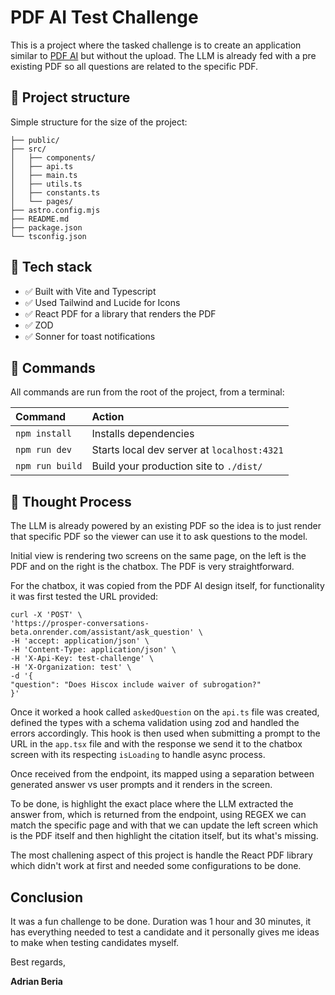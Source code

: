 # PDF AI Test Challenge

This is a project where the tasked challenge is to create an application similar to [PDF AI](https://pdf.ai/demo) but without the upload. The LLM is already fed with a pre existing PDF so all questions are related to the specific PDF.

## 🚀 Project structure

Simple structure for the size of the project:

```text
├── public/
├── src/
│   ├── components/
│   ├── api.ts
│   ├── main.ts
│   ├── utils.ts
│   ├── constants.ts
│   └── pages/
├── astro.config.mjs
├── README.md
├── package.json
└── tsconfig.json
```

## 🚀 Tech stack

- ✅ Built with Vite and Typescript
- ✅ Used Tailwind and Lucide for Icons
- ✅ React PDF for a library that renders the PDF
- ✅ ZOD
- ✅ Sonner for toast notifications

## 🧞 Commands

All commands are run from the root of the project, from a terminal:

| Command         | Action                                      |
| :-------------- | :------------------------------------------ |
| `npm install`   | Installs dependencies                       |
| `npm run dev`   | Starts local dev server at `localhost:4321` |
| `npm run build` | Build your production site to `./dist/`     |

## 🧞 Thought Process

The LLM is already powered by an existing PDF so the idea is to just render that specific PDF so the viewer can use it to ask questions to the model.

Initial view is rendering two screens on the same page, on the left is the PDF and on the right is the chatbox. The PDF is very straightforward.

For the chatbox, it was copied from the PDF AI design itself, for functionality it was first tested the URL provided:

```
curl -X 'POST' \
'https://prosper-conversations-beta.onrender.com/assistant/ask_question' \
-H 'accept: application/json' \
-H 'Content-Type: application/json' \
-H 'X-Api-Key: test-challenge' \
-H 'X-Organization: test' \
-d '{
"question": "Does Hiscox include waiver of subrogation?"
}'
```

Once it worked a hook called `askedQuestion` on the `api.ts` file was created, defined the types with a schema validation using zod and handled the errors accordingly. This hook is then used when submitting a prompt to the URL in the `app.tsx` file and with the response we send it to the chatbox screen with its respecting `isLoading` to handle async process.

Once received from the endpoint, its mapped using a separation between generated answer vs user prompts and it renders in the screen.

To be done, is highlight the exact place where the LLM extracted the answer from, which is returned from the endpoint, using REGEX we can match the specific page and with that we can update the left screen which is the PDF itself and then highlight the citation itself, but its what's missing.

The most challening aspect of this project is handle the React PDF library which didn't work at first and needed some configurations to be done.

## Conclusion

It was a fun challenge to be done. Duration was 1 hour and 30 minutes, it has everything needed to test a candidate and it personally gives me ideas to make when testing candidates myself.

Best regards,

**Adrian Beria**
